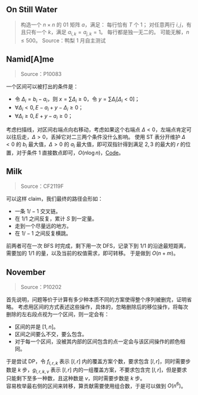 ## On Still Water
> 构造一个 $n\times n$ 的 $01$ 矩阵 $a$，满足：
> 	每行恰有 $T$ 个 $1$；
> 	对任意两行 $i,j$，有且只有一个 $k$，满足 $a_{i,k}=a_{j,k}=1$。
> 	每行都是独一无二的。
> 可能无解，$n\le 500$。
> Source：鸭梨 1 月自主测试
## Namid[A]me
> Source：P10083

一个区间可以被打出的条件是：
- 令 $\Delta_i=b_i-a_i$，则 $x=\sum \Delta_i \ge 0$，令 $y=\sum \Delta_i[\Delta_i<0]$；
- $\forall \Delta_i<0, E-a_i+y-\Delta_i\ge 0$；
- $\forall \Delta_i\ge 0,E+y-a_i\ge 0$；

考虑扫描线，对区间右端点向右移动，考虑如果这个右端点 $\Delta <0$，左端点肯定可以往后走，$\Delta>0$，丢掉它对二三两个条件没什么影响。
使用 ST 表分开维护 $\Delta <0$ 的 $b_i$ 最大值，$\Delta>0$ 的 $a_i$ 最大值，即可双指针得到满足 $2,3$ 的最大的 $r$ 的位置，对于条件 $1$ 直接数点即可，$O(n\log n)$，[Code](https://qoj.ac/submission/307493)。
## Milk
> Source：CF2119F

可以这样 claim，我们最终的路径会形如：
- 一条 $1/-1$ 交叉链。
- 在 $1/1$ 之间反复，累计 $S$ 到一定量。
- 走到一个尽量远的地方。
- 在 $1/-1$ 之间反复横跳。

前两者可在一次 BFS 时完成，剩下用一次 DFS，记录下到 $1/1$ 的沿途最短距离，需要加的 $1/1$ 的量，以及当前的权值需求，即可转移。
于是做到 $O(n+m)$。
## November
> Source：P10202

首先说明，问题等价于计算有多少种本质不同的方案使得整个序列被删完，证明省略。
考虑用区间的方式表述这些操作，具体的，忽略删除后的移位操作，将每次删除的左右段点视为一个区间，则一定会有：
- 区间的并是 $[1,n]$。
- 区间之间要么不交，要么包含。
- 对于每一个区间，没被其内部的区间包含的点一定会与该区间操作的颜色相同。

于是尝试 DP，令 $f_{l,r,k}$ 表示 $[l,r]$ 内的覆盖方案个数，要求包含 $[l,r]$，同时需要步数是 $k$ 步，$g_{l,r,k,v}$ 表示 $[l,r]$ 内的一组覆盖方案，不要求包含完 $[l,r]$，但是要求只能剩下至多一种数，且这种数是 $v$，同时需要步数是 $k$ 步。  
容易枚举最右侧的区间来转移，算贡献需要使用组合数，于是可以做到 $O(n^6)$。